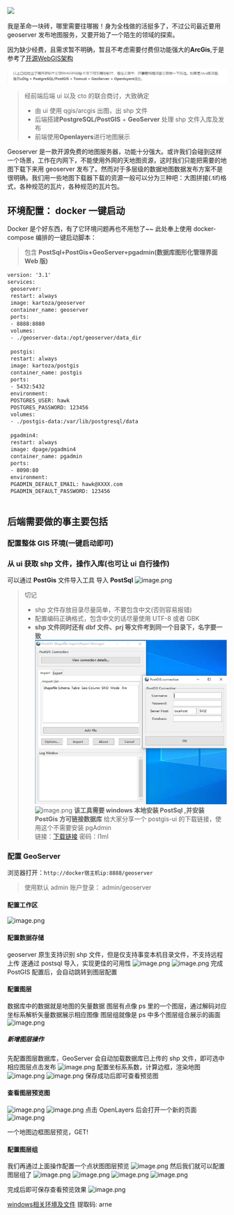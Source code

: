 ![](https://img.hacpai.com/bing/20190511.jpg?imageView2/1/w/960/h/540/interlace/1/q/100)

我是革命一块砖，哪里需要往哪搬！身为全栈做的活挺多了，不过公司最近要用 geoserver 发布地图服务，又要开始了一个陌生的领域的探索。

因为缺少经费，且需求暂不明确，暂且不考虑需要付费但功能强大的**ArcGis**,于是参考了[开源WebGIS架构](https://blog.csdn.net/lijie45655/article/details/89606143)

![title](https://raw.githubusercontent.com/Hawkpool/Hawk-s/master/gitNote/2020/01/20/image-65002c25-1579498253988.png)

> 经前端后端 ui 以及 cto 的联合商讨，大致确定
>
> * 由 ui 使用 qgis/arcgis 出图，出 shp 文件
> * 后端搭建**PostgreSQL/PostGIS** + **GeoServer** 处理 shp 文件入库及发布
> * 前端使用**Openlayers**进行地图展示

Geoserver 是一款开源免费的地图服务器，功能十分强大。或许我们会碰到这样一个场景，工作在内网下，不能使用外网的天地图资源，这时我们只能把需要的地图下载下来用 geoserver 发布了。然而对于多层级的数据地图数据发布方案不是很明确。我们用一些地图下载器下载的资源一般可以分为三种吧：大图拼接(.tif)格式，各种规范的瓦片，各种规范的瓦片包。

## 环境配置： docker 一键启动

Docker 是个好东西，有了它环境问题再也不用愁了~~
此处奉上使用 docker-compose 编排的一键启动脚本：

> 包含 **PostSql+PostGis+GeoServer+pgadmin(数据库图形化管理界面 Web 版)**

```
version: '3.1'  
services:  
 geoserver:  
 restart: always  
 image: kartoza/geoserver  
 container_name: geoserver  
 ports:  
 - 8888:8080  
 volumes:  
 - ./geoserver-data:/opt/geoserver/data_dir
  
 postgis:  
 restart: always  
 image: kartoza/postgis  
 container_name: postgis  
 ports:  
 - 5432:5432  
 environment:  
 POSTGRES_USER: hawk  
 POSTGRES_PASSWORD: 123456  
 volumes:  
 - ./postgis-data:/var/lib/postgresql/data  
  
 pgadmin4:   
 restart: always  
 image: dpage/pgadmin4  
 container_name: pgadmin  
 ports:   
 - 8090:80  
 environment:  
 PGADMIN_DEFAULT_EMAIL: hawk@XXXX.com  
 PGADMIN_DEFAULT_PASSWORD: 123456  
    
```

## 后端需要做的事主要包括

### 配置整体 GIS 环境(一键启动即可)

### 从 ui 获取 shp 文件，操作入库(也可让 ui 自行操作)

可以通过 **PostGis** 文件导入工具 导入 **PostSql**
![image.png](https://img.hacpai.com/file/2020/01/image-6d5eb642.png)

> 切记
>
> * shp 文件存放目录尽量简单，不要包含中文(否则容易报错)
> * 配置编码正确格式，包含中文的话尽量使用 UTF-8 或者 GBK
> * **shp 文件同时还有 dbf 文件、prj 等文件考到同一个目录下，名字要一致**
![title](https://raw.githubusercontent.com/Hawkpool/Hawk-s/master/gitNote/2020/01/20/image-6d5eb642-1579498292071.png)
>   ![image.png](https://img.hacpai.com/file/2020/01/image-f1e62604.png)
>   **该工具需要 windows 本地安装 PostSql ,并安装 PostGis 方可链接数据库**
给大家分享一个 postgis-ui 的下载链接，使用这个不需要安装 pgAdmin  
链接：[下载链接](https://pan.baidu.com/s/1niJYnaZndn4Yy_7nXbTfHA) 密码：l1ml

### 配置 GeoServer

浏览器打开：`http://docker宿主机ip:8888/geoserver`

> 使用默认 admin 账户登录： admin/geoserver

#### 配置工作区

![image.png](https://img.hacpai.com/file/2020/01/image-946576f9.png)

#### 配置数据存储

geoserver 原生支持识别 shp 文件，但是仅支持事变本机目录文件，不支持远程上传
遂通过 postsql 导入，实现更佳的可用性
![image.png](https://img.hacpai.com/file/2020/01/image-96cb3957.png)
![image.png](https://img.hacpai.com/file/2020/01/image-643776df.png)
完成 PostGIS 配置后，会自动跳转到图层配置

#### 配置图层

数据库中的数据就是地图的矢量数据
图层有点像 ps 里的一个图层，通过解码对应坐标系解析矢量数据展示相应图像
图层组就像是 ps 中多个图层组合展示的画面
![image.png](https://img.hacpai.com/file/2020/01/image-138a7614.png)

##### 新增图层操作

先配置图层数据库，GeoServer 会自动加载数据库已上传的 shp 文件，即可选中相应图层点击发布
![image.png](https://img.hacpai.com/file/2020/01/image-f253a50f.png)
配置坐标系系数，计算边框，渲染地图
![image.png](https://img.hacpai.com/file/2020/01/image-b79cd416.png)
![image.png](https://img.hacpai.com/file/2020/01/image-6e0f3034.png)
保存成功后即可查看预览图

#### 查看图层预览图

![image.png](https://img.hacpai.com/file/2020/01/image-7ab3915e.png)
![image.png](https://img.hacpai.com/file/2020/01/image-0b666f71.png)
点击 OpenLayers 后会打开一个新的页面
![image.png](https://img.hacpai.com/file/2020/01/image-7161a893.png)

一个地图边框图层预览，GET!

#### 配置图层组

我们再通过上面操作配置一个点状图图层预览
![image.png](https://img.hacpai.com/file/2020/01/image-b4850e2c.png)
然后我们就可以配置图层组了
![image.png](https://img.hacpai.com/file/2020/01/image-f8f0c5bc.png)
![image.png](https://img.hacpai.com/file/2020/01/image-ade21549.png)
![image.png](https://img.hacpai.com/file/2020/01/image-5e923909.png)
![image.png](https://img.hacpai.com/file/2020/01/image-2005ac96.png)

完成后即可保存查看预览效果
![image.png](https://img.hacpai.com/file/2020/01/image-1399dd0e.png)

[windows相关环境及文件](https://pan.baidu.com/s/1P4M_uxy04c34VJuoLImepA)    提取码: arne

